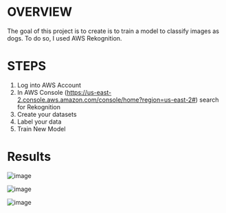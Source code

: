 # OVERVIEW

The goal of this project is to create is to train a model to classify images as dogs. To do so, I used AWS Rekognition.


# STEPS

1) Log into AWS Account
2) In AWS Console (https://us-east-2.console.aws.amazon.com/console/home?region=us-east-2#) search for Rekognition
3) Create your datasets
4) Label your data 
5) Train New Model



# Results

![image](https://user-images.githubusercontent.com/80927306/132106344-c17dc12b-e03c-4fc4-84d6-0dd86a811df4.png)



![image](https://user-images.githubusercontent.com/80927306/132106363-6d0c0ea4-92af-456c-8163-f11c8c62a5d1.png)

![image](https://user-images.githubusercontent.com/80927306/132106373-cd2aba36-b0e4-48cc-a6b1-a8fb9c49f706.png)



